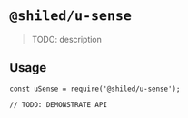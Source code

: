 # `@shiled/u-sense`

> TODO: description

## Usage

```
const uSense = require('@shiled/u-sense');

// TODO: DEMONSTRATE API
```
